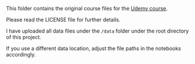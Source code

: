 This folder contains the original course files for the [Udemy course][udemy].

Please read the LICENSE file for further details.

[udemy]: https://www.udemy.com/course/feature-engineering-for-machine-learning/

I have uploaded all data files under the `/data` folder under the root directory of this project.

If you use a different data location, adjust the file paths in the notebooks accordingly.
